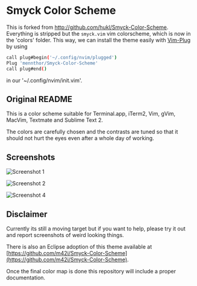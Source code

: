# Smyck Color Scheme

This is forked from <http://github.com/hukl/Smyck-Color-Scheme>.
Everything is stripped but the `smyck.vim` vim colorscheme, which is now in the 'colors' folder.
This way, we can install the theme easily with [Vim-Plug](http://github.com/junegunn/vim-plug) by using

```bash
call plug#begin('~/.config/nvim/plugged')
Plug 'mennthor/Smyck-Color-Scheme'
call plug#end()
```

in our '~/.config/nvim/init.vim'.

## Original README

This is a color scheme suitable for Terminal.app, iTerm2, Vim, gVim,
MacVim, Textmate and Sublime Text 2.

The colors are carefully chosen and the contrasts are tuned so that it
should not hurt the eyes even after a whole day of working.

## Screenshots

![Screenshot 1](http://smyck.org/smyck/color_1.jpg)

![Screenshot 2](http://smyck.org/smyck/color_2.jpg)

![Screenshot 4](http://smyck.org/smyck/color_4.jpg)

## Disclaimer

Currently its still a moving target but if you want to help, please try
it out and report screenshots of weird looking things.

There is also an Eclipse adoption of this theme available at
[https://github.com/m42i/Smyck-Color-Scheme](https://github.com/m42i/Smyck-Color-Scheme).

Once the final color map is done this repository will include a proper
documentation.


